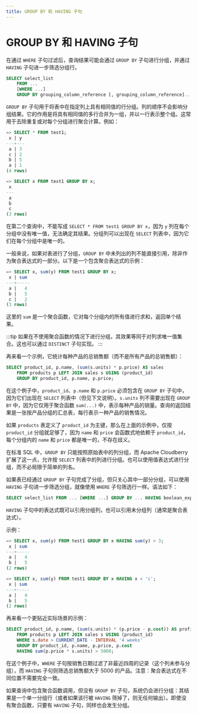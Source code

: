 ```yaml
---
title: GROUP BY 和 HAVING 子句
---
```


# GROUP BY 和 HAVING 子句

在通过 `WHERE` 子句过滤后，查询结果可能会通过 `GROUP BY` 子句进行分组，并通过 `HAVING` 子句进一步筛选分组行。

```sql
SELECT select_list
    FROM ...
    [WHERE ...]
    GROUP BY grouping_column_reference [, grouping_column_reference]...
```

`GROUP BY` 子句用于将表中在指定列上具有相同值的行分组。列的顺序不会影响分组结果。它的作用是将具有相同值的多行合并为一组，并以一行表示整个组。这常用于去除重复或对每个分组进行聚合计算。例如：

```sql
=> SELECT * FROM test1;
 x | y
---+---
 a | 3
 c | 2
 b | 5
 a | 1
(4 rows)

=> SELECT x FROM test1 GROUP BY x;
 x
---
 a
 b
 c
(3 rows)
```

在第二个查询中，不能写成 `SELECT * FROM test1 GROUP BY x`，因为 `y` 列在每个分组中没有唯一值，无法确定其结果。分组列可以出现在 `SELECT` 列表中，因为它们在每个分组中是唯一的。

一般来说，如果对表进行了分组，`GROUP BY` 中未列出的列不能直接引用，除非作为聚合表达式的一部分。以下是一个包含聚合表达式的示例：

```sql
=> SELECT x, sum(y) FROM test1 GROUP BY x;
 x | sum
---+-----
 a |   4
 b |   5
 c |   2
(3 rows)
```

这里的 `sum` 是一个聚合函数，它对每个分组内的所有值进行求和，返回单个结果。

:::tip
如果在不使用聚合函数的情况下进行分组，其效果等同于对列求唯一值集合。这也可以通过 `DISTINCT` 子句实现。
:::

再来看一个示例，它统计每种产品的总销售额（而不是所有产品的总销售额）：

```sql
SELECT product_id, p.name, (sum(s.units) * p.price) AS sales
    FROM products p LEFT JOIN sales s USING (product_id)
    GROUP BY product_id, p.name, p.price;
```

在这个例子中，`product_id`、`p.name` 和 `p.price` 必须包含在 `GROUP BY` 子句中，因为它们出现在 `SELECT` 列表中（但见下文说明）。`s.units` 列不需要出现在 `GROUP BY` 中，因为它仅用于聚合函数 `sum(...)` 中，表示每种产品的销量。查询的返回结果是一张按产品分组的汇总表，每行表示一种产品的销售情况。

如果 `products` 表定义了 `product_id` 为主键，那么在上面的示例中，仅按 `product_id` 分组就足够了，因为 `name` 和 `price` 会函数式地依赖于 `product_id`，每个分组内的 `name` 和 `price` 都是唯一的，不存在歧义。

在标准 SQL 中，`GROUP BY` 只能按照原始表中的列分组，而 Apache Cloudberry 扩展了这一点，允许按 `SELECT` 列表中的列进行分组。也可以使用值表达式进行分组，而不必局限于简单的列名。

如果表已经通过 `GROUP BY` 子句完成了分组，但只关心其中一部分分组，可以使用 `HAVING` 子句进一步筛选分组，就像使用 `WHERE` 子句筛选行一样。语法如下：

```sql
SELECT select_list FROM ... [WHERE ...] GROUP BY ... HAVING boolean_expression
```

`HAVING` 子句中的表达式既可以引用分组列，也可以引用未分组列（通常是聚合表达式）。

示例：

```sql
=> SELECT x, sum(y) FROM test1 GROUP BY x HAVING sum(y) > 3;
 x | sum
---+-----
 a |   4
 b |   5
(2 rows)

=> SELECT x, sum(y) FROM test1 GROUP BY x HAVING x < 'c';
 x | sum
---+-----
 a |   4
 b |   5
(2 rows)
```

再来看一个更贴近实际场景的示例：

```sql
SELECT product_id, p.name, (sum(s.units) * (p.price - p.cost)) AS profit
    FROM products p LEFT JOIN sales s USING (product_id)
    WHERE s.date > CURRENT_DATE - INTERVAL '4 weeks'
    GROUP BY product_id, p.name, p.price, p.cost
    HAVING sum(p.price * s.units) > 5000;
```

在这个例子中，`WHERE` 子句按销售日期过滤了非最近四周的记录（这个列未参与分组），而 `HAVING` 子句则筛选总销售额大于 5000 的产品。注意：聚合表达式在不同位置不需要完全一致。

如果查询中包含聚合函数调用，但没有 `GROUP BY` 子句，系统仍会进行分组：其结果是一个单一分组行（或者如果该行被 `HAVING` 筛掉了，则无任何输出）。即使没有聚合函数，只要有 `HAVING` 子句，同样也会发生分组。
